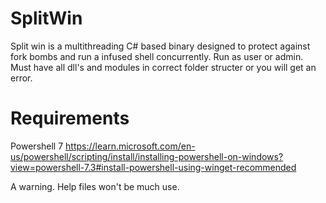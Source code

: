 # SplitWin
Split win is a multithreading C# based binary designed to protect against fork bombs and run a infused shell concurrently.
Run as user or admin.
Must have all dll's and modules in correct folder structer or you will get an error.

# Requirements
Powershell 7
https://learn.microsoft.com/en-us/powershell/scripting/install/installing-powershell-on-windows?view=powershell-7.3#install-powershell-using-winget-recommended


A warning.
Help files won't be much use.
